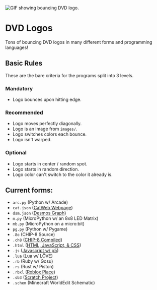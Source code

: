 ![GIF showing bouncing DVD logo.](https://github.com/user-attachments/assets/af004edd-e318-40ca-9cfe-9c78aae6d11f)
# DVD Logos
Tons of bouncing DVD logos in many different forms and programming languages!

## Basic Rules
These are the bare criteria for the programs split into 3 levels.

### Mandatory
- Logo bounces upon hitting edge.

### Recommended
- Logo moves perfectly diagonally.
- Logo is an image from `images/`.
- Logo switches colors each bounce.
- Logo isn't warped.

### Optional
- Logo starts in center / random spot.
- Logo starts in random direction.
- Logo color can't switch to the color it already is.

## Current forms:
- `arc.py` (Python w/ Arcade)
- `cat.json` ([CatWeb Webpage](https://www.roblox.com/games/16855862021/CatWeb-Make-a-Website))
- `dsm.json` ([Desmos Graph](https://www.desmos.com/calculator/j0e1tcvd2b))
- `m.py` (MicroPython w/ an 8x8 LED Matrix)
- `mb.py` (MicroPython on a micro:bit)
- `pg.py` (Python w/ Pygame)
- `.8o` (CHIP-8 Source)
- `.ch8` ([CHIP-8 Compiled](https://johnearnest.github.io/Octo/index.html?key=QimENQ5s))
- `.html` ([HTML, JavaScript, & CSS](https://las-r.github.io/dvd-logo/dvd-logo.html))
- `.js` ([Javascript w/ p5](https://editor.p5js.org/ehan.nayif/full/61O4kyaYw))
- `.lua` (Lua w/ LÖVE)
- `.rb` (Ruby w/ Gosu)
- `.rs` (Rust w/ Piston)
- `.rbxl` ([Roblox Place](https://www.roblox.com/games/74258950827465/DVD-Logo))
- `.sb3` ([Scratch Project](https://scratch.mit.edu/projects/1154557693/))
- `.schem` (Minecraft WorldEdit Schematic)
